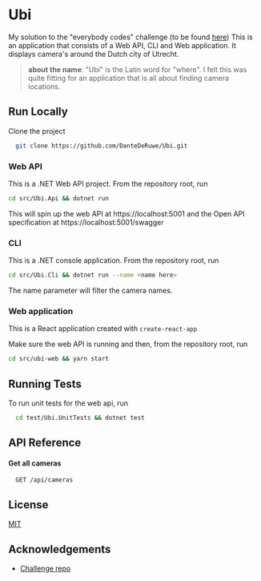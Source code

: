 
# Ubi

My solution to the "everybody codes" challenge (to be found [here](https://github.com/iChoosr-BVBA/everybody-codes))
This is an application that consists of a Web API, CLI and Web application. It displays camera's around the Dutch city of Utrecht.

> **about the name**: "Ubi" is the Latin word for "where". I felt this was quite fitting for an application that is all about finding camera locations.


## Run Locally

Clone the project

```bash
  git clone https://github.com/DanteDeRuwe/Ubi.git
```

### Web API

This is a .NET Web API project. From the repository root, run

```bash
cd src/Ubi.Api && dotnet run
```

This will spin up the web API at https://localhost:5001 and the Open API specification at https://localhost:5001/swagger

### CLI

This is a .NET console application. From the repository root, run

```bash
cd src/Ubi.Cli && dotnet run --name <name here>
```
The name parameter will filter the camera names.

### Web application
This is a React application created with `create-react-app`

Make sure the web API is running and then, from the repository root, run
```bash
cd src/ubi-web && yarn start
```
## Running Tests

To run unit tests for the web api, run

```bash
  cd test/Ubi.UnitTests && dotnet test
```


## API Reference

#### Get all cameras

```http
  GET /api/cameras
```



## License

[MIT](https://choosealicense.com/licenses/mit/)


## Acknowledgements

 - [Challenge repo](https://github.com/iChoosr-BVBA/everybody-codes)

  